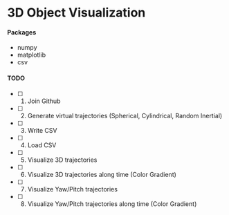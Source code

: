 # 3D Object Visualization

#### Packages

- numpy
- matplotlib
- csv

#### TODO
- [ ] 1. Join Github
- [ ] 2. Generate virtual trajectories (Spherical, Cylindrical, Random Inertial)
- [ ] 3. Write CSV
- [ ] 4. Load CSV
- [ ] 5. Visualize 3D trajectories
- [ ] 6. Visualize 3D trajectories along time (Color Gradient)
- [ ] 7. Visualize Yaw/Pitch trajectories
- [ ] 8. Visualize Yaw/Pitch trajectories along time (Color Gradient)
